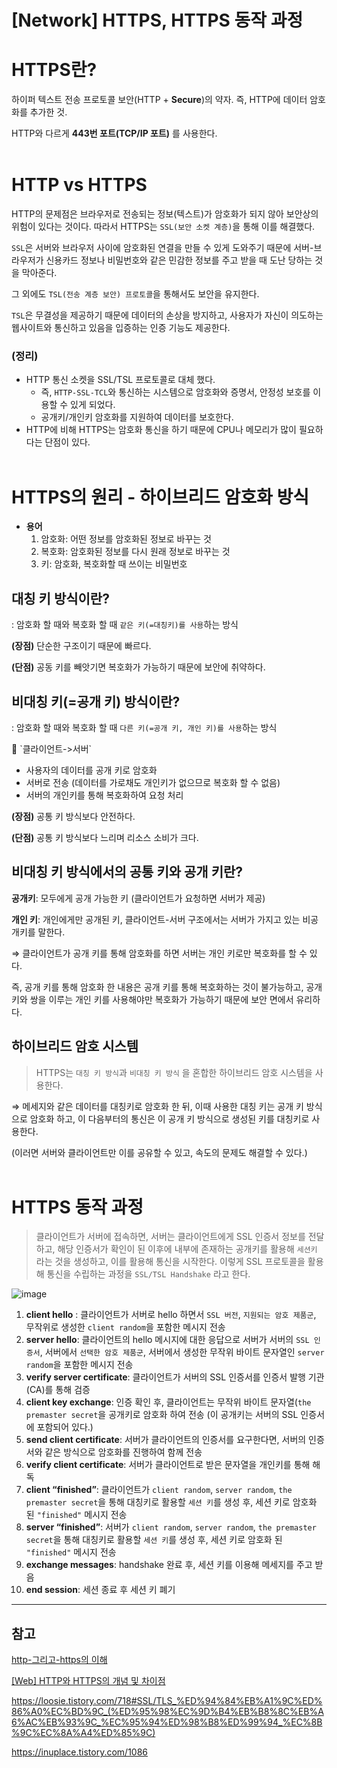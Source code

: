 # [Network] HTTPS, HTTPS 동작 과정

# HTTPS란?

하이퍼 텍스트 전송 프로토콜 보안(HTTP + **Secure**)의 약자. 즉, HTTP에 데이터 암호화를 추가한 것.

HTTP와 다르게 **443번 포트(TCP/IP 포트)** 를 사용한다.  
<br/>

# HTTP vs HTTPS

HTTP의 문제점은 브라우저로 전송되는 정보(텍스트)가 암호화가 되지 않아 보안상의 위험이 있다는 것이다. 따라서 HTTPS는 `SSL(보안 소켓 계층)`을 통해 이를 해결했다.

`SSL`은 서버와 브라우저 사이에 암호화된 연결을 만들 수 있게 도와주기 때문에 서버-브라우저가 신용카드 정보나 비밀번호와 같은 민감한 정보를 주고 받을 때 도난 당하는 것을 막아준다.

그 외에도 `TSL(전송 계층 보안) 프로토콜`을 통해서도 보안을 유지한다.

`TSL`은 무결성을 제공하기 때문에 데이터의 손상을 방지하고, 사용자가 자신이 의도하는 웹사이트와 통신하고 있음을 입증하는 인증 기능도 제공한다.

### (정리)

- HTTP 통신 소켓을 SSL/TSL 프로토콜로 대체 했다.
  - 즉, `HTTP-SSL-TCL`와 통신하는 시스템으로 암호화와 증명서, 안정성 보호를 이용할 수 있게 되었다.
  - 공개키/개인키 암호화를 지원하여 데이터를 보호한다.
- HTTP에 비해 HTTPS는 암호화 통신을 하기 때문에 CPU나 메모리가 많이 필요하다는 단점이 있다.  
  <br/>

# HTTPS의 원리 - 하이브리드 암호화 방식

- **용어**
  1. 암호화: 어떤 정보를 암호화된 정보로 바꾸는 것
  2. 복호화: 암호화된 정보를 다시 원래 정보로 바꾸는 것
  3. 키: 암호화, 복호화할 때 쓰이는 비밀번호

## 대칭 키 방식이란?

: 암호화 할 때와 복호화 할 때 `같은 키(=대칭키)를 사용`하는 방식

**(장점)** 단순한 구조이기 때문에 빠르다.

**(단점)** 공동 키를 빼앗기면 복호화가 가능하기 때문에 보안에 취약하다.

## 비대칭 키(=공개 키) 방식이란?

: 암호화 할 때와 복호화 할 때 `다른 키(=공개 키, 개인 키)를 사용`하는 방식

<aside>
📖 `클라이언트->서버`

- 사용자의 데이터를 공개 키로 암호화
- 서버로 전송 (데이터를 가로채도 개인키가 없으므로 복호화 할 수 없음)
- 서버의 개인키를 통해 복호화하여 요청 처리
</aside>

**(장점)** 공통 키 방식보다 안전하다.

**(단점)** 공통 키 방식보다 느리며 리소스 소비가 크다.

## 비대칭 키 방식에서의 공통 키와 공개 키란?

**공개키**: 모두에게 공개 가능한 키 (클라이언트가 요청하면 서버가 제공)

**개인 키**: 개인에게만 공개된 키, 클라이언트-서버 구조에서는 서버가 가지고 있는 비공개키를 말한다.

⇒ 클라이언트가 공개 키를 통해 암호화를 하면 서버는 개인 키로만 복호화를 할 수 있다.

즉, 공개 키를 통해 암호화 한 내용은 공개 키를 통해 복호화하는 것이 불가능하고, 공개 키와 쌍을 이루는 개인 키를 사용해야만 복호화가 가능하기 때문에 보안 면에서 유리하다.

## 하이브리드 암호 시스템

> HTTPS는 `대칭 키 방식`과 `비대칭 키 방식` 을 혼합한 하이브리드 암호 시스템을 사용한다.

⇒ 메세지와 같은 데이터를 대칭키로 암호화 한 뒤, 이때 사용한 대칭 키는 공개 키 방식으로 암호화 하고, 이 다음부터의 통신은 이 공개 키 방식으로 생성된 키를 대칭키로 사용한다.

(이러면 서버와 클라이언트만 이를 공유할 수 있고, 속도의 문제도 해결할 수 있다.)  
<br/>

# HTTPS 동작 과정

> 클라이언트가 서버에 접속하면, 서버는 클라이언트에게 SSL 인증서 정보를 전달하고, 해당 인증서가 확인이 된 이후에 내부에 존재하는 공개키를 활용해 `세션키` 라는 것을 생성하고, 이를 활용해 통신을 시작한다. 이렇게 SSL 프로토콜을 활용해 통신을 수립하는 과정을 `SSL/TSL Handshake` 라고 한다.

![image](https://github.com/Ahrang777/CS-Study/assets/100702397/ad8abe5b-16e4-4eb1-a080-04529f5ef7da)


1. **client hello** : 클라이언트가 서버로 hello 하면서 `SSL 버전`, `지원되는 암호 제품군`, 무작위로 생성한 `client random`을 포함한 메시지 전송
2. **server hello**: 클라이언트의 hello 메시지에 대한 응답으로 서버가 서버의 `SSL 인증서`, 서버에서 `선택한 암호 제품군`, 서버에서 생성한 무작위 바이트 문자열인 `server random`을 포함한 메시지 전송
3. **verify server certificate**: 클라이언트가 서버의 SSL 인증서를 인증서 발행 기관(CA)를 통해 검증
4. **client key exchange**: 인증 확인 후, 클라이언트는 무작위 바이트 문자열(`the premaster secret`을 공개키로 암호화 하여 전송 (이 공개키는 서버의 SSL 인증서에 포함되어 있다.)
5. **send client certificate**: 서버가 클라이언트의 인증서를 요구한다면, 서버의 인증서와 같은 방식으로 암호화를 진행하여 함께 전송
6. **verify client certificate**: 서버가 클라이언트로 받은 문자열을 개인키를 통해 해독
7. **client “finished”**: 클라이언트가 `client random`, `server random`, `the premaster secret`을 통해 대칭키로 활용할 `세션 키`를 생성 후, 세션 키로 암호화 된 `"finished"` 메시지 전송
8. **server “finished”**: 서버가 `client random`, `server random`, `the premaster secret`을 통해 대칭키로 활용할 `세션 키`를 생성 후, 세션 키로 암호화 된 `"finished"` 메시지 전송
9. **exchange messages**: handshake 완료 후, 세션 키를 이용해 메세지를 주고 받음
10. **end session**: 세션 종료 후 세션 키 폐기

---

## 참고

[http-그리고-https의 이해](https://blog.wishket.com/http-%EA%B7%B8%EB%A6%AC%EA%B3%A0-https%EC%9D%98-%EC%9D%B4%ED%95%B4/)

[[Web] HTTP와 HTTPS의 개념 및 차이점](https://mangkyu.tistory.com/98)

https://loosie.tistory.com/718#SSL/TLS_%ED%94%84%EB%A1%9C%ED%86%A0%EC%BD%9C_(%ED%95%98%EC%9D%B4%EB%B8%8C%EB%A6%AC%EB%93%9C_%EC%95%94%ED%98%B8%ED%99%94_%EC%8B%9C%EC%8A%A4%ED%85%9C)

https://inuplace.tistory.com/1086
